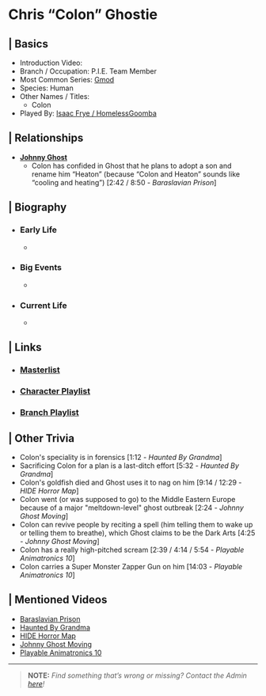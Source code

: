 # Chris “Colon” Ghostie  


## | Basics  
- Introduction Video: []()  
- Branch / Occupation: P.I.E. Team Member  
- Most Common Series: [Gmod](./6.Series/Gmod.md)  
- Species: Human  
- Other Names / Titles:   
  - Colon  
- Played By: [Isaac Frye / HomelessGoomba](./3.Siblings/3.4.Isaac-Frye-HomelessGoomba.md)  


## | Relationships  
- [**Johnny Ghost**](./5.Characters/Johnny_Ghost.md)  
  - Colon has confided in Ghost that he plans to adopt a son and rename him “Heaton” \(because “Colon and Heaton” sounds like “cooling and heating”) \[2:42 / 8:50 - *Baraslavian Prison*]


## | Biography  
- ### Early Life  
  -   
- ### Big Events  
  -   
- ### Current Life  
  -   

 
## | Links  
- ### [Masterlist]()  
- ### [Character Playlist]()  
- ### [Branch Playlist]()  


## | Other Trivia  
- Colon's speciality is in forensics \[1:12 - *Haunted By Grandma*]
- Sacrificing Colon for a plan is a last-ditch effort \[5:32 - *Haunted By Grandma*]
- Colon's goldfish died and Ghost uses it to nag on him \[9:14 / 12:29 - *HIDE Horror Map*]
- Colon went \(or was supposed to go) to the Middle Eastern Europe because of a major "meltdown-level" ghost outbreak \[2:24 - *Johnny Ghost Moving*]
- Colon can revive people by reciting a spell \(him telling them to wake up or telling them to breathe), which Ghost claims to be the Dark Arts \[4:25 - *Johnny Ghost Moving*]
- Colon has a really high-pitched scream \[2:39 / 4:14 / 5:54 - *Playable Animatronics 10*]
- Colon carries a Super Monster Zapper Gun on him \[14:03 - *Playable Animatronics 10*]

## | Mentioned Videos
- [Baraslavian Prison]()
- [Haunted By Grandma]()
- [HIDE Horror Map]()
- [Johnny Ghost Moving]()
- [Playable Animatronics 10]()

----

> **NOTE:** *Find something that’s wrong or missing? Contact the Admin [here](./chapter_2.md)!*
